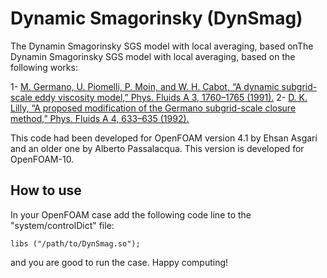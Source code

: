 # Dynamic Smagorinsky (DynSmag)
The Dynamin Smagorinsky SGS model with local averaging, based onThe Dynamin Smagorinsky SGS model with local averaging, based on the following works:

1- [M. Germano, U. Piomelli, P. Moin, and W. H. Cabot, “A dynamic subgrid-scale eddy viscosity model,” Phys. Fluids A 3, 1760–1765 (1991).](https://aip-scitation-org.qe2a-proxy.mun.ca/doi/10.1063/1.857955)
2- [D. K. Lilly, “A proposed modification of the Germano subgrid-scale closure method,” Phys. Fluids A 4, 633–635 (1992).](https://aip-scitation-org.qe2a-proxy.mun.ca/doi/10.1063/1.858280)
 
This code had been developed for OpenFOAM version 4.1 by Ehsan Asgari and an older one by Alberto Passalacqua. This version is developed for OpenFOAM-10.

## How to use
In your OpenFOAM case add the following code line to the "system/controlDict" file:

```
libs ("/path/to/DynSmag.so");
```

and you are good to run the case. Happy computing!
